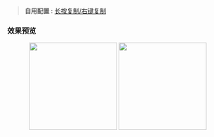> **自用配置 :** [长按复制/右键复制](https://raw.githubusercontent.com/Trovoy/Troy/main/Loon%20for%20myself/Loon.conf)<br>

### 效果预览
<p align="center">
<img src="https://raw.githubusercontent.com/Trovoy/Troy/main/Conf/Loon.JPEG" width="200"></img>
<img src="https://raw.githubusercontent.com/Trovoy/Troy/main/Conf/Loon3.JPEG" width="200"></img>
</p>
